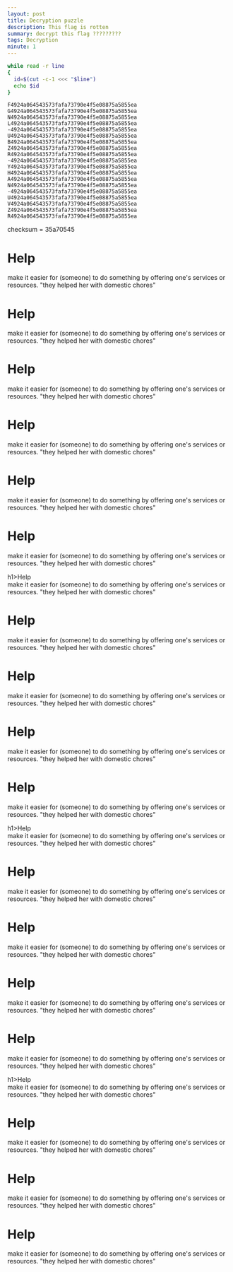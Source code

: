 ```yaml
---
layout: post
title: Decryption puzzle
description: This flag is rotten
summary: decrypt this flag ?????????
tags: Decryption
minute: 1
---
```

```bash 
while read -r line
{
  id=$(cut -c-1 <<< "$line")
  echo $id
}
```

```
F4924a064543573fafa73790e4f5e08875a5855ea
G4924a064543573fafa73790e4f5e08875a5855ea
N4924a064543573fafa73790e4f5e08875a5855ea
L4924a064543573fafa73790e4f5e08875a5855ea
-4924a064543573fafa73790e4f5e08875a5855ea
U4924a064543573fafa73790e4f5e08875a5855ea
B4924a064543573fafa73790e4f5e08875a5855ea
Z4924a064543573fafa73790e4f5e08875a5855ea
R4924a064543573fafa73790e4f5e08875a5855ea
-4924a064543573fafa73790e4f5e08875a5855ea
Y4924a064543573fafa73790e4f5e08875a5855ea
H4924a064543573fafa73790e4f5e08875a5855ea
A4924a064543573fafa73790e4f5e08875a5855ea
N4924a064543573fafa73790e4f5e08875a5855ea
-4924a064543573fafa73790e4f5e08875a5855ea
U4924a064543573fafa73790e4f5e08875a5855ea
V4924a064543573fafa73790e4f5e08875a5855ea
Z4924a064543573fafa73790e4f5e08875a5855ea
R4924a064543573fafa73790e4f5e08875a5855ea
```
checksum = 35a70545


<h1>Help</h1>
<div class="bio">
        make it easier for (someone) to do something by offering one's services or resources.
        "they helped her with domestic chores"
    </p>
<h1>Help</h1>
<div class="bio">
        make it easier for (someone) to do something by offering one's services or resources.
        "they helped her with domestic chores"
    </p> 
<h1>Help</h1>
<div class="bio">
        make it easier for (someone) to do something by offering one's services or resources.
        "they helped her with domestic chores"
    </p>
<h1>Help</h1>
<div class="bio">
        make it easier for (someone) to do something by offering one's services or resources.
        "they helped her with domestic chores"
    </p>   
<h1>Help</h1>
<div class="bio">
        make it easier for (someone) to do something by offering one's services or resources.
        "they helped her with domestic chores"
    </p>
<h1>Help</h1>
<div class="bio">
        make it easier for (someone) to do something by offering one's services or resources.
        "they helped her with domestic chores"
    </p>
  h1>Help</h1>
<div class="bio">
        make it easier for (someone) to do something by offering one's services or resources.
        "they helped her with domestic chores"
    </p> 
<h1>Help</h1>
<div class="bio">
        make it easier for (someone) to do something by offering one's services or resources.
        "they helped her with domestic chores"
    </p>
<h1>Help</h1>
<div class="bio">
        make it easier for (someone) to do something by offering one's services or resources.
        "they helped her with domestic chores"
    </p>   
<h1>Help</h1>
<div class="bio">
        make it easier for (someone) to do something by offering one's services or resources.
        "they helped her with domestic chores"
    </p>
<h1>Help</h1>
<div class="bio">
        make it easier for (someone) to do something by offering one's services or resources.
        "they helped her with domestic chores"
    </p>
  h1>Help</h1>
<div class="bio">
        make it easier for (someone) to do something by offering one's services or resources.
        "they helped her with domestic chores"
    </p> 
<h1>Help</h1>
<div class="bio">
        make it easier for (someone) to do something by offering one's services or resources.
        "they helped her with domestic chores"
    </p>
<h1>Help</h1>
<div class="bio">
        make it easier for (someone) to do something by offering one's services or resources.
        "they helped her with domestic chores"
    </p>   
<h1>Help</h1>
<div class="bio">
        make it easier for (someone) to do something by offering one's services or resources.
        "they helped her with domestic chores"
    </p>
<h1>Help</h1>
<div class="bio">
        make it easier for (someone) to do something by offering one's services or resources.
        "they helped her with domestic chores"
    </p>
  h1>Help</h1>
<div class="bio">
        make it easier for (someone) to do something by offering one's services or resources.
        "they helped her with domestic chores"
    </p> 
<h1>Help</h1>
<div class="bio">
        make it easier for (someone) to do something by offering one's services or resources.
        "they helped her with domestic chores"
    </p>
<h1>Help</h1>
<div class="bio">
        make it easier for (someone) to do something by offering one's services or resources.
        "they helped her with domestic chores"
    </p>   
<h1>Help</h1>
<div class="bio">
        make it easier for (someone) to do something by offering one's services or resources.
        "they helped her with domestic chores"
    </p>